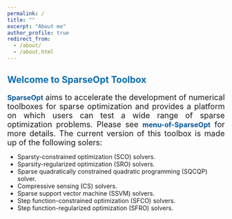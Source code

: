 ```yaml
---
permalink: /
title: ""
excerpt: "About me"
author_profile: true
redirect_from: 
  - /about/
  - /about.html
---
```


<style>
a:link {
  text-decoration: none;
}

a:visited {
  text-decoration: none;
}

a:hover {
  text-decoration: underline;
}

a:active {
  text-decoration: underline;
}
</style>

##  <span style="color:#006DB0"><b> Welcome to SparseOpt Toolbox</b></span> 

<font size=4>
<div style="text-align:justify">  
<a style="font-size: 16px; font-weight: bold;color:#015697" href="https://github.com/ShenglongZhou/CSpack" target="_blank">SparseOpt</a> aims to accelerate the development of numerical toolboxes for sparse optimization and provides a platform on which users can test a wide range of sparse optimization problems. Please see <a style="font-size: 16px; font-weight: bold;color:#015697" href="" target="_blank">menu-of-SparseOpt</a>  for more details. The current version of this toolbox is made up of the following solers:
</div>
</font>  

- Sparsty-constrained optimization (SCO) solvers.
- Sparsity-regularized optimization (SRO) solvers.
- Sparse quadratically constrained quadratic programming (SQCQP) solver.
- Compressive sensing (CS) solvers.
- Sparse support vector machine (SSVM) solvers.
- Step function-constrained optimization (SFCO) solvers.
- Step function-regularized optimization (SFRO) solvers.


